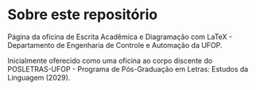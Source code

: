 # Sobre este repositório
Página da oficina de Escrita Acadêmica e Diagramação com LaTeX - Departamento de Engenharia de Controle e Automação da UFOP.

Inicialmente oferecido como uma oficina ao corpo discente do POSLETRAS-UFOP - Programa de Pós-Graduação em Letras: Estudos da Linguagem (2029). 
